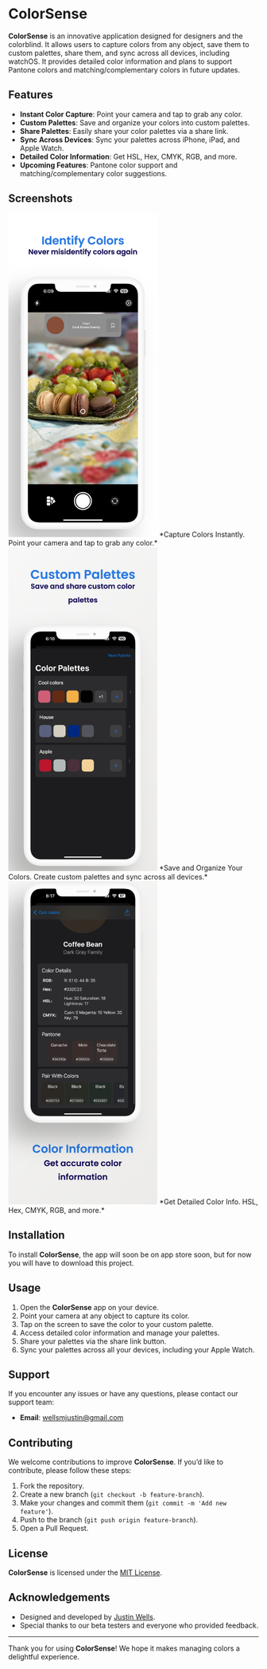 # ColorSense

**ColorSense** is an innovative application designed for designers and the colorblind. It allows users to capture colors from any object, save them to custom palettes, share them, and sync across all devices, including watchOS. It provides detailed color information and plans to support Pantone colors and matching/complementary colors in future updates.

## Features

- **Instant Color Capture**: Point your camera and tap to grab any color.
- **Custom Palettes**: Save and organize your colors into custom palettes.
- **Share Palettes**: Easily share your color palettes via a share link.
- **Sync Across Devices**: Sync your palettes across iPhone, iPad, and Apple Watch.
- **Detailed Color Information**: Get HSL, Hex, CMYK, RGB, and more.
- **Upcoming Features**: Pantone color support and matching/complementary color suggestions.

## Screenshots

<img src="Preview_Images/colorgrab.png" alt="Color Capture" width="300"/>
*Capture Colors Instantly. Point your camera and tap to grab any color.*

<img src="Preview_Images/palettes.png" alt="Palette Management" width="300"/>
*Save and Organize Your Colors. Create custom palettes and sync across all devices.*

<img src="Preview_Images/colordetail.png" alt="Detailed Color Info" width="300"/>
*Get Detailed Color Info. HSL, Hex, CMYK, RGB, and more.*

## Installation

To install **ColorSense**, the app will soon be on app store soon, but for now you will have to download this project.

## Usage

1. Open the **ColorSense** app on your device.
2. Point your camera at any object to capture its color.
3. Tap on the screen to save the color to your custom palette.
4. Access detailed color information and manage your palettes.
5. Share your palettes via the share link button.
6. Sync your palettes across all your devices, including your Apple Watch.

## Support

If you encounter any issues or have any questions, please contact our support team:

- **Email**: wellsmjustin@gmail.com

## Contributing

We welcome contributions to improve **ColorSense**. If you’d like to contribute, please follow these steps:

1. Fork the repository.
2. Create a new branch (`git checkout -b feature-branch`).
3. Make your changes and commit them (`git commit -m 'Add new feature'`).
4. Push to the branch (`git push origin feature-branch`).
5. Open a Pull Request.

## License

**ColorSense** is licensed under the [MIT License](LICENSE).

## Acknowledgements

- Designed and developed by [Justin Wells](https://www.linkedin.com/in/virtualpixels/).
- Special thanks to our beta testers and everyone who provided feedback.

---

Thank you for using **ColorSense**! We hope it makes managing colors a delightful experience.
